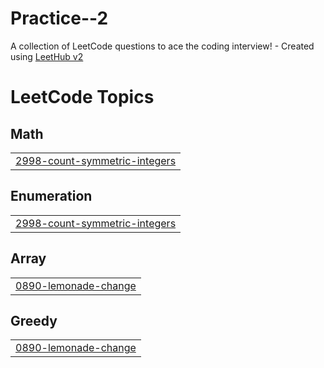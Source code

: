 # Practice--2
A collection of LeetCode questions to ace the coding interview! - Created using [LeetHub v2](https://github.com/arunbhardwaj/LeetHub-2.0)

<!---LeetCode Topics Start-->
# LeetCode Topics
## Math
|  |
| ------- |
| [2998-count-symmetric-integers](https://github.com/3012shenba/Practice--2/tree/master/2998-count-symmetric-integers) |
## Enumeration
|  |
| ------- |
| [2998-count-symmetric-integers](https://github.com/3012shenba/Practice--2/tree/master/2998-count-symmetric-integers) |
## Array
|  |
| ------- |
| [0890-lemonade-change](https://github.com/3012shenba/Practice--2/tree/master/0890-lemonade-change) |
## Greedy
|  |
| ------- |
| [0890-lemonade-change](https://github.com/3012shenba/Practice--2/tree/master/0890-lemonade-change) |
<!---LeetCode Topics End-->